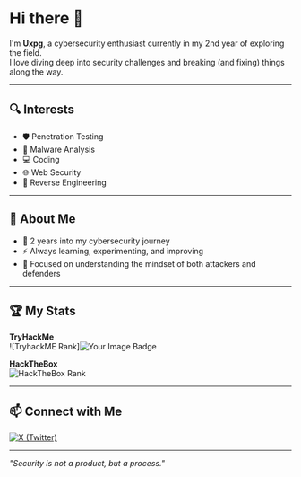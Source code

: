 # Hi there 👋

I'm **Uxpg**, a cybersecurity enthusiast currently in my 2nd year of exploring the field.  
I love diving deep into security challenges and breaking (and fixing) things along the way.

---

## 🔍 Interests
- 🛡️ Penetration Testing
- 🦠 Malware Analysis
- 💻 Coding
- 🌐 Web Security
- 🔄 Reverse Engineering

---

## 📌 About Me
- 📅 2 years into my cybersecurity journey  
- ⚡ Always learning, experimenting, and improving  
- 🎯 Focused on understanding the mindset of both attackers and defenders

---

## 🏆 My Stats

**TryHackMe**  
![TryhackME Rank]<img src="https://tryhackme-badges.s3.amazonaws.com/Uxpg.png" alt="Your Image Badge" />

**HackTheBox**  
![HackTheBox Rank](https://www.hackthebox.com/badge/image/1370713)

---

## 📫 Connect with Me
[![X (Twitter)](https://img.shields.io/badge/-@ux_pancakes-1DA1F2?style=flat&logo=Twitter&logoColor=white)](https://x.com/ux_pancakes) 

---
*"Security is not a product, but a process."*
